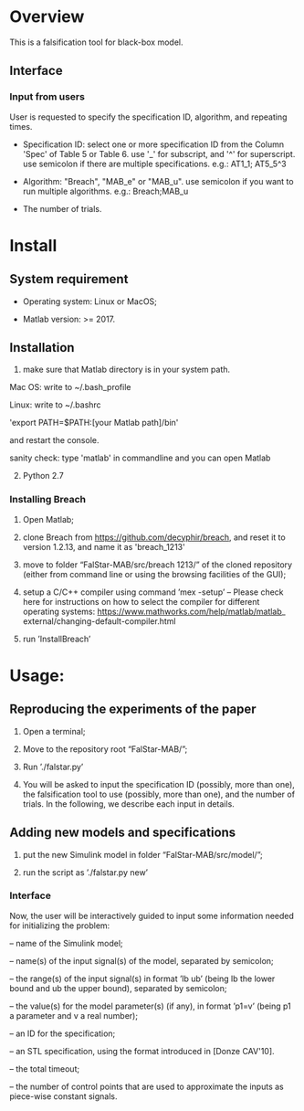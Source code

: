 # Overview
This is a falsification tool for black-box model.


## Interface
### Input from users

User is requested to specify the specification ID, algorithm, and repeating times.

- Specification ID: select one or more specification ID from the Column 'Spec' of Table 5 or Table 6.
use '_' for subscript, and '^' for superscript. use semicolon if there are multiple specifications.
e.g.: AT1_1; AT5_5^3

- Algorithm: "Breach", "MAB_e" or "MAB_u".
use semicolon if you want to run multiple algorithms.
e.g.: Breach;MAB_u

- The number of trials.

# Install
## System requirement

- Operating system: Linux or MacOS;

- Matlab version: >= 2017.


## Installation
1. make sure that Matlab directory is in your system path.

Mac OS:  write to ~/.bash_profile 

Linux:  write to ~/.bashrc

'export PATH=$PATH:[your Matlab path]/bin'

and restart the console.

sanity check: type 'matlab' in commandline and you can open Matlab

2. Python 2.7

### Installing Breach

1. Open Matlab;

2. clone Breach from https://github.com/decyphir/breach, and reset it to version 1.2.13, and name it as 'breach_1213' 

3. move to folder “FalStar-MAB/src/breach 1213/” of the cloned repository (either
from command line or using the browsing facilities of the GUI);

4. setup a C/C++ compiler using command ’mex -setup’
– Please check here for instructions on how to select the compiler for different
operating systems: https://www.mathworks.com/help/matlab/matlab_
external/changing-default-compiler.html

5. run ’InstallBreach’


# Usage:
## Reproducing the experiments of the paper
1. Open a terminal;

2. Move to the repository root “FalStar-MAB/”;

3. Run ’./falstar.py’

4. You will be asked to input the specification ID (possibly, more than one), the falsification
tool to use (possibly, more than one), and the number of trials. In the
following, we describe each input in details.

## Adding new models and specifications

1. put the new Simulink model in folder “FalStar-MAB/src/model/”;

2. run the script as ’./falstar.py new’

### Interface
Now, the user will be interactively guided to input some information needed for
initializing the problem:

– name of the Simulink model;

– name(s) of the input signal(s) of the model, separated by semicolon;

– the range(s) of the input signal(s) in format ’lb ub’ (being lb the lower bound
and ub the upper bound), separated by semicolon;

– the value(s) for the model parameter(s) (if any), in format ’p1=v’ (being p1 a
parameter and v a real number);

– an ID for the specification;

– an STL specification, using the format introduced in [Donze CAV'10].

– the total timeout;

– the number of control points that are used to approximate the inputs as piece-wise
constant signals.

